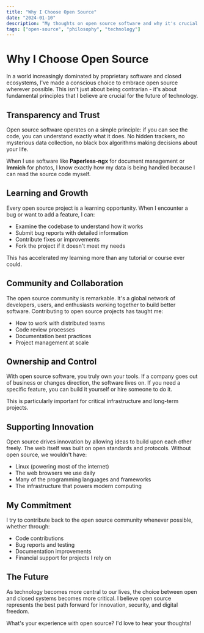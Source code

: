 ```yaml
---
title: "Why I Choose Open Source"
date: "2024-01-10"
description: "My thoughts on open source software and why it's crucial for the future of technology."
tags: ["open-source", "philosophy", "technology"]
---
```


# Why I Choose Open Source

In a world increasingly dominated by proprietary software and closed ecosystems, I've made a conscious choice to embrace open source wherever possible. This isn't just about being contrarian - it's about fundamental principles that I believe are crucial for the future of technology.

## Transparency and Trust

Open source software operates on a simple principle: if you can see the code, you can understand exactly what it does. No hidden trackers, no mysterious data collection, no black box algorithms making decisions about your life.

When I use software like **Paperless-ngx** for document management or **Immich** for photos, I know exactly how my data is being handled because I can read the source code myself.

## Learning and Growth

Every open source project is a learning opportunity. When I encounter a bug or want to add a feature, I can:

-   Examine the codebase to understand how it works
-   Submit bug reports with detailed information
-   Contribute fixes or improvements
-   Fork the project if it doesn't meet my needs

This has accelerated my learning more than any tutorial or course ever could.

## Community and Collaboration

The open source community is remarkable. It's a global network of developers, users, and enthusiasts working together to build better software. Contributing to open source projects has taught me:

-   How to work with distributed teams
-   Code review processes
-   Documentation best practices
-   Project management at scale

## Ownership and Control

With open source software, you truly own your tools. If a company goes out of business or changes direction, the software lives on. If you need a specific feature, you can build it yourself or hire someone to do it.

This is particularly important for critical infrastructure and long-term projects.

## Supporting Innovation

Open source drives innovation by allowing ideas to build upon each other freely. The web itself was built on open standards and protocols. Without open source, we wouldn't have:

-   Linux (powering most of the internet)
-   The web browsers we use daily
-   Many of the programming languages and frameworks
-   The infrastructure that powers modern computing

## My Commitment

I try to contribute back to the open source community whenever possible, whether through:

-   Code contributions
-   Bug reports and testing
-   Documentation improvements
-   Financial support for projects I rely on

## The Future

As technology becomes more central to our lives, the choice between open and closed systems becomes more critical. I believe open source represents the best path forward for innovation, security, and digital freedom.

What's your experience with open source? I'd love to hear your thoughts!
